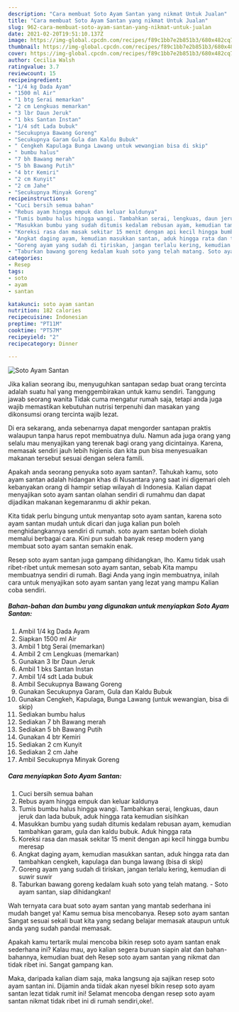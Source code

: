 ```yaml
---
description: "Cara membuat Soto Ayam Santan yang nikmat Untuk Jualan"
title: "Cara membuat Soto Ayam Santan yang nikmat Untuk Jualan"
slug: 962-cara-membuat-soto-ayam-santan-yang-nikmat-untuk-jualan
date: 2021-02-20T19:51:10.137Z
image: https://img-global.cpcdn.com/recipes/f89c1bb7e2b851b3/680x482cq70/soto-ayam-santan-foto-resep-utama.jpg
thumbnail: https://img-global.cpcdn.com/recipes/f89c1bb7e2b851b3/680x482cq70/soto-ayam-santan-foto-resep-utama.jpg
cover: https://img-global.cpcdn.com/recipes/f89c1bb7e2b851b3/680x482cq70/soto-ayam-santan-foto-resep-utama.jpg
author: Cecilia Walsh
ratingvalue: 3.7
reviewcount: 15
recipeingredient:
- "1/4 kg Dada Ayam"
- "1500 ml Air"
- "1 btg Serai memarkan"
- "2 cm Lengkuas memarkan"
- "3 lbr Daun Jeruk"
- "1 bks Santan Instan"
- "1/4 sdt Lada bubuk"
- "Secukupnya Bawang Goreng"
- "Secukupnya Garam Gula dan Kaldu Bubuk"
- " Cengkeh Kapulaga Bunga Lawang untuk wewangian bisa di skip"
- " bumbu halus"
- "7 bh Bawang merah"
- "5 bh Bawang Putih"
- "4 btr Kemiri"
- "2 cm Kunyit"
- "2 cm Jahe"
- "Secukupnya Minyak Goreng"
recipeinstructions:
- "Cuci bersih semua bahan"
- "Rebus ayam hingga empuk dan keluar kaldunya"
- "Tumis bumbu halus hingga wangi. Tambahkan serai, lengkuas, daun jeruk dan lada bubuk, aduk hingga rata kemudian sisihkan"
- "Masukkan bumbu yang sudah ditumis kedalam rebusan ayam, kemudian tambahkan garam, gula dan kaldu bubuk. Aduk hingga rata"
- "Koreksi rasa dan masak sekitar 15 menit dengan api kecil hingga bumbu meresap"
- "Angkat daging ayam, kemudian masukkan santan, aduk hingga rata dan tambahkan cengkeh, kapulaga dan bunga lawang (bisa di skip)"
- "Goreng ayam yang sudah di tiriskan, jangan terlalu kering, kemudian di suwir suwir"
- "Taburkan bawang goreng kedalam kuah soto yang telah matang. Soto ayam santan, siap dihidangkan!"
categories:
- Resep
tags:
- soto
- ayam
- santan

katakunci: soto ayam santan 
nutrition: 182 calories
recipecuisine: Indonesian
preptime: "PT11M"
cooktime: "PT57M"
recipeyield: "2"
recipecategory: Dinner

---
```



![Soto Ayam Santan](https://img-global.cpcdn.com/recipes/f89c1bb7e2b851b3/680x482cq70/soto-ayam-santan-foto-resep-utama.jpg)

Jika kalian seorang ibu, menyuguhkan santapan sedap buat orang tercinta adalah suatu hal yang menggembirakan untuk kamu sendiri. Tanggung jawab seorang  wanita Tidak cuma mengatur rumah saja, tetapi anda juga wajib memastikan kebutuhan nutrisi terpenuhi dan masakan yang dikonsumsi orang tercinta wajib lezat.

Di era  sekarang, anda sebenarnya dapat mengorder santapan praktis walaupun tanpa harus repot membuatnya dulu. Namun ada juga orang yang selalu mau menyajikan yang terenak bagi orang yang dicintainya. Karena, memasak sendiri jauh lebih higienis dan kita pun bisa menyesuaikan makanan tersebut sesuai dengan selera famili. 



Apakah anda seorang penyuka soto ayam santan?. Tahukah kamu, soto ayam santan adalah hidangan khas di Nusantara yang saat ini digemari oleh kebanyakan orang di hampir setiap wilayah di Indonesia. Kalian dapat menyajikan soto ayam santan olahan sendiri di rumahmu dan dapat dijadikan makanan kegemaranmu di akhir pekan.

Kita tidak perlu bingung untuk menyantap soto ayam santan, karena soto ayam santan mudah untuk dicari dan juga kalian pun boleh menghidangkannya sendiri di rumah. soto ayam santan boleh diolah memalui berbagai cara. Kini pun sudah banyak resep modern yang membuat soto ayam santan semakin enak.

Resep soto ayam santan juga gampang dihidangkan, lho. Kamu tidak usah ribet-ribet untuk memesan soto ayam santan, sebab Kita mampu membuatnya sendiri di rumah. Bagi Anda yang ingin membuatnya, inilah cara untuk menyajikan soto ayam santan yang lezat yang mampu Kalian coba sendiri.

<!--inarticleads1-->

##### Bahan-bahan dan bumbu yang digunakan untuk menyiapkan Soto Ayam Santan:

1. Ambil 1/4 kg Dada Ayam
1. Siapkan 1500 ml Air
1. Ambil 1 btg Serai (memarkan)
1. Ambil 2 cm Lengkuas (memarkan)
1. Gunakan 3 lbr Daun Jeruk
1. Ambil 1 bks Santan Instan
1. Ambil 1/4 sdt Lada bubuk
1. Ambil Secukupnya Bawang Goreng
1. Gunakan Secukupnya Garam, Gula dan Kaldu Bubuk
1. Gunakan  Cengkeh, Kapulaga, Bunga Lawang (untuk wewangian, bisa di skip)
1. Sediakan  bumbu halus
1. Sediakan 7 bh Bawang merah
1. Sediakan 5 bh Bawang Putih
1. Gunakan 4 btr Kemiri
1. Sediakan 2 cm Kunyit
1. Sediakan 2 cm Jahe
1. Ambil Secukupnya Minyak Goreng




<!--inarticleads2-->

##### Cara menyiapkan Soto Ayam Santan:

1. Cuci bersih semua bahan
1. Rebus ayam hingga empuk dan keluar kaldunya
1. Tumis bumbu halus hingga wangi. Tambahkan serai, lengkuas, daun jeruk dan lada bubuk, aduk hingga rata kemudian sisihkan
1. Masukkan bumbu yang sudah ditumis kedalam rebusan ayam, kemudian tambahkan garam, gula dan kaldu bubuk. Aduk hingga rata
1. Koreksi rasa dan masak sekitar 15 menit dengan api kecil hingga bumbu meresap
1. Angkat daging ayam, kemudian masukkan santan, aduk hingga rata dan tambahkan cengkeh, kapulaga dan bunga lawang (bisa di skip)
1. Goreng ayam yang sudah di tiriskan, jangan terlalu kering, kemudian di suwir suwir
1. Taburkan bawang goreng kedalam kuah soto yang telah matang. - Soto ayam santan, siap dihidangkan!




Wah ternyata cara buat soto ayam santan yang mantab sederhana ini mudah banget ya! Kamu semua bisa mencobanya. Resep soto ayam santan Sangat sesuai sekali buat kita yang sedang belajar memasak ataupun untuk anda yang sudah pandai memasak.

Apakah kamu tertarik mulai mencoba bikin resep soto ayam santan enak sederhana ini? Kalau mau, ayo kalian segera buruan siapin alat dan bahan-bahannya, kemudian buat deh Resep soto ayam santan yang nikmat dan tidak ribet ini. Sangat gampang kan. 

Maka, daripada kalian diam saja, maka langsung aja sajikan resep soto ayam santan ini. Dijamin anda tiidak akan nyesel bikin resep soto ayam santan lezat tidak rumit ini! Selamat mencoba dengan resep soto ayam santan nikmat tidak ribet ini di rumah sendiri,oke!.

